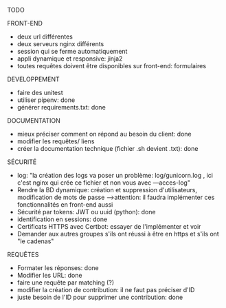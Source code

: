 TODO

FRONT-END
- deux url différentes
- deux serveurs nginx différents
- session qui se ferme automatiquement
- appli dynamique et responsive: jinja2
- toutes requêtes doivent être disponibles sur front-end: formulaires

DEVELOPPEMENT
- faire des unitest
- utiliser pipenv: done
- générer requirements.txt: done

DOCUMENTATION
- mieux préciser comment on répond au besoin du client: done
- modifier les requêtes/ liens
- créer la documentation technique (fichier .sh devient .txt): done

SÉCURITÉ
- log: "la création des logs va poser un problème: log/gunicorn.log , ici c'est nginx qui crée ce
        fichier et non vous avec —acces-log"
- Rendre la BD dynamique: création et suppression d'utilisateurs, modification de mots de passe
  -->attention: il faudra implémenter ces fonctionnalités en front-end aussi
- Sécurité par tokens: JWT ou uuid (python): done
- identification en sessions: done
- Certificats HTTPS avec Certbot: essayer de l'implémenter et voir
- Demander aux autres groupes s'ils ont réussi à être en https et s'ils ont "le cadenas"

REQUÊTES
- Formater les réponses: done
- Modifier les URL: done
- faire une requête par matching (?)
- modifier la création de contribution: il ne faut pas préciser d'ID
- juste besoin de l'ID pour supprimer une contribution: done
